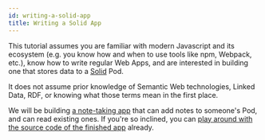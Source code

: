 ```yaml
---
id: writing-a-solid-app
title: Writing a Solid App
---
```


This tutorial assumes you are familiar with modern Javascript and its ecosystem (e.g. you know how
and when to use tools like npm, Webpack, etc.), know how to write regular Web Apps, and are
interested in building one that stores data to a [Solid](https://solidproject.org/) Pod.

It does not assume prior knowledge of Semantic Web technologies, Linked Data, RDF, or knowing what
those terms mean in the first place.

We will be building [a note-taking app](https://notepod.vincenttunru.com/) that can add notes to
someone's Pod, and can read existing ones. If you're so inclined, you can [play around with the
source code of the finished
app](https://codesandbox.io/s/github/Vinnl/notepod/tree/5-writing-data/?module=%2Fsrc%2FApp.tsx)
already.
